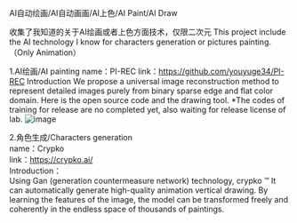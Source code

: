 AI自动绘画/AI自动画画/AI上色/AI Paint/AI Draw

收集了我知道的关于AI绘画或者上色方面技术，仅限二次元
This project include the AI technology I know for characters generation or pictures painting.（Only Animation）

1.AI绘画/AI painting
name：PI-REC
link：https://github.com/youyuge34/PI-REC
Introduction
We propose a universal image reconstruction method to represent detailed images purely from binary sparse edge and flat color domain. Here is the open source code and the drawing tool. 
*The codes of training for release are no completed yet, also waiting for release license of lab.
![image](https://github.com/youyuge34/PI-REC/blob/master/files/banner3.png)

2.角色生成/Characters generation   
name：Crypko   
link：https://crypko.ai/  
Introduction：  
Using Gan (generation countermeasure network) technology, crypko ™ It can automatically generate high-quality animation vertical drawing.
By learning the features of the image, the model can be transformed freely and coherently in the endless space of thousands of paintings.  


